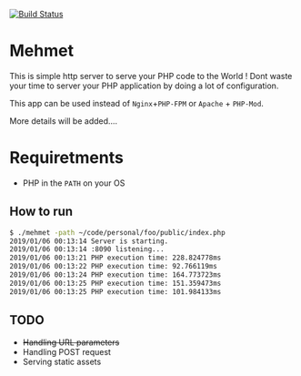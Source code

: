 [![Build Status](https://travis-ci.com/muratsplat/mehmet.svg?branch=master)](https://travis-ci.com/muratsplat/mehmet)
# Mehmet 
This is simple http server to serve your PHP code to the World ! Dont waste your time to server your PHP application by doing a lot of configuration. 

This app can be used instead of `Nginx`+`PHP-FPM` or `Apache` + `PHP-Mod`.

More details will be added....

# Requiretments
* PHP in  the `PATH` on your OS
 

## How to run
```sh
$ ./mehmet -path ~/code/personal/foo/public/index.php
2019/01/06 00:13:14 Server is starting.
2019/01/06 00:13:14 :8090 listening...
2019/01/06 00:13:21 PHP execution time: 228.824778ms
2019/01/06 00:13:22 PHP execution time: 92.766119ms
2019/01/06 00:13:24 PHP execution time: 164.773723ms
2019/01/06 00:13:25 PHP execution time: 151.359473ms
2019/01/06 00:13:25 PHP execution time: 101.984133ms
```

## TODO
 * ~~Handling URL parameters~~
 * Handling POST request
 * Serving static assets
